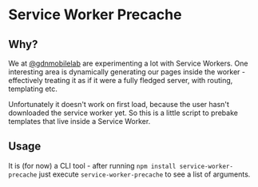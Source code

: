 Service Worker Precache
===

Why?
---

We at [@gdnmobilelab](http://www.twitter.com/gdnmobilelab) are experimenting
a lot with Service Workers. One interesting area is dynamically generating
our pages inside the worker - effectively treating it as if it were a fully
fledged server, with routing, templating etc.

Unfortunately it doesn't work on first load, because the user hasn't
downloaded the service worker yet. So this is a little script to prebake
templates that live inside a Service Worker. 

Usage
-----

It is (for now) a CLI tool - after running `npm install service-worker-precache` just execute
`service-worker-precache` to see a list of arguments.